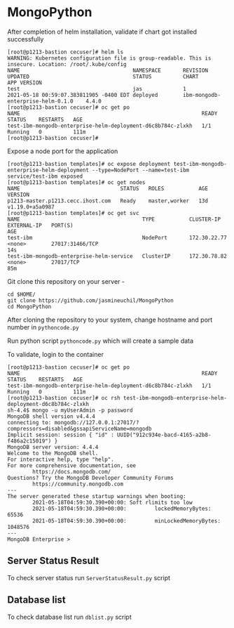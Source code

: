 # MongoPython

After completion of helm installation, validate if chart got installed successfully

```
[root@p1213-bastion cecuser]# helm ls
WARNING: Kubernetes configuration file is group-readable. This is insecure. Location: /root/.kube/config
NAME                                    NAMESPACE       REVISION        UPDATED                                 STATUS          CHART                                APP VERSION
test                                    jas             1               2021-05-18 00:59:07.383811905 -0400 EDT deployed        ibm-mongodb-enterprise-helm-0.1.0    4.4.0
[root@p1213-bastion cecuser]# oc get po
NAME                                                          READY   STATUS    RESTARTS   AGE
test-ibm-mongodb-enterprise-helm-deployment-d6c8b784c-zlxkh   1/1     Running   0          111m
[root@p1213-bastion cecuser]#

```


Expose a node port for the application
```
[root@p1213-bastion templates]# oc expose deployment test-ibm-mongodb-enterprise-helm-deployment --type=NodePort --name=test-ibm
service/test-ibm exposed
[root@p1213-bastion templates]# oc get nodes
NAME                                STATUS   ROLES           AGE   VERSION
p1213-master.p1213.cecc.ihost.com   Ready    master,worker   13d   v1.19.0+a5a0987
[root@p1213-bastion templates]# oc get svc
NAME                                       TYPE           CLUSTER-IP       EXTERNAL-IP   PORT(S)                                                                                                     AGE
test-ibm                                   NodePort       172.30.22.77     <none>        27017:31466/TCP                                                                                             14s
test-ibm-mongodb-enterprise-helm-service   ClusterIP      172.30.78.82     <none>        27017/TCP                                                                                                   85m
```

Git clone this repository on your server -

```
cd $HOME/
git clone https://github.com/jasmineuchil/MongoPython
cd MongoPython
```
After cloning the repository to your system, change hostname and port number in `pythoncode.py`

Run python script `pythoncode.py` which will create a sample data

To validate, login to the container
```
[root@p1213-bastion cecuser]# oc get po
NAME                                                          READY   STATUS    RESTARTS   AGE
test-ibm-mongodb-enterprise-helm-deployment-d6c8b784c-zlxkh   1/1     Running   0          111m
[root@p1213-bastion cecuser]# oc rsh test-ibm-mongodb-enterprise-helm-deployment-d6c8b784c-zlxkh
sh-4.4$ mongo -u myUserAdmin -p password
MongoDB shell version v4.4.4
connecting to: mongodb://127.0.0.1:27017/?compressors=disabled&gssapiServiceName=mongodb
Implicit session: session { "id" : UUID("912c934e-bacd-4165-a2b8-f486a2c15019") }
MongoDB server version: 4.4.4
Welcome to the MongoDB shell.
For interactive help, type "help".
For more comprehensive documentation, see
        https://docs.mongodb.com/
Questions? Try the MongoDB Developer Community Forums
        https://community.mongodb.com
---
The server generated these startup warnings when booting:
        2021-05-18T04:59:30.390+00:00: Soft rlimits too low
        2021-05-18T04:59:30.390+00:00:         lockedMemoryBytes: 65536
        2021-05-18T04:59:30.390+00:00:         minLockedMemoryBytes: 1048576
---
MongoDB Enterprise >
```
## Server Status Result

To check server status run `ServerStatusResult.py` script

## Database list

To check database list run `dblist.py` script
